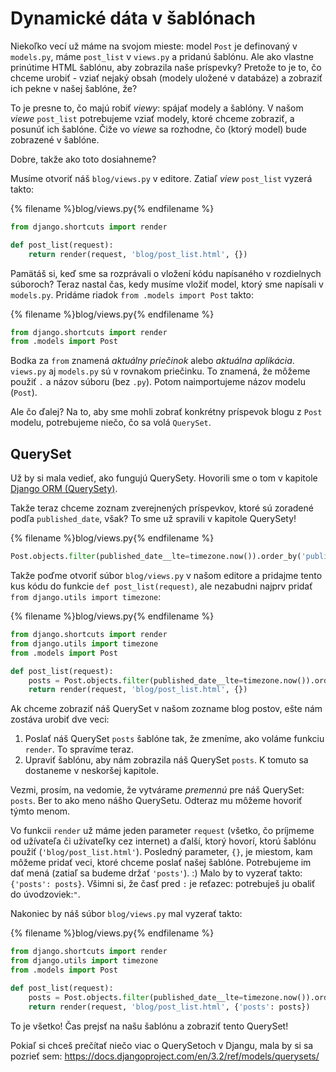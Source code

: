# Dynamické dáta v šablónach

Niekoľko vecí už máme na svojom mieste: model `Post` je definovaný v `models.py`, máme `post_list` v `views.py` a pridanú šablónu. Ale ako vlastne prinútime HTML šablónu, aby zobrazila naše príspevky? Pretože to je to, čo chceme urobiť - vziať nejaký obsah (modely uložené v databáze) a zobraziť ich pekne v našej šablóne, že?

To je presne to, čo majú robiť *viewy*: spájať modely a šablóny. V našom *viewe* `post_list` potrebujeme vziať modely, ktoré chceme zobraziť, a posunúť ich šablóne. Čiže vo *viewe* sa rozhodne, čo (ktorý model) bude zobrazené v šablóne.

Dobre, takže ako toto dosiahneme?

Musíme otvoriť náš `blog/views.py` v editore. Zatiaľ *view* `post_list` vyzerá takto:

{% filename %}blog/views.py{% endfilename %}

```python
from django.shortcuts import render

def post_list(request):
    return render(request, 'blog/post_list.html', {})
```

Pamätáš si, keď sme sa rozprávali o vložení kódu napísaného v rozdielnych súboroch? Teraz nastal čas, kedy musíme vložiť model, ktorý sme napísali v `models.py`. Pridáme riadok `from .models import Post` takto:

{% filename %}blog/views.py{% endfilename %}

```python
from django.shortcuts import render
from .models import Post
```

Bodka za `from` znamená *aktuálny priečinok* alebo *aktuálna aplikácia*. `views.py` aj `models.py` sú v rovnakom priečinku. To znamená, že môžeme použiť `.` a názov súboru (bez `.py`). Potom naimportujeme názov modelu (`Post`).

Ale čo ďalej? Na to, aby sme mohli zobrať konkrétny príspevok blogu z `Post` modelu, potrebujeme niečo, čo sa volá `QuerySet`.

## QuerySet

Už by si mala vedieť, ako fungujú QuerySety. Hovorili sme o tom v kapitole [Django ORM (QuerySety)](../django_orm/README.md).

Takže teraz chceme zoznam zverejnených príspevkov, ktoré sú zoradené podľa `published_date`, však? To sme už spravili v kapitole QuerySety!

{% filename %}blog/views.py{% endfilename %}

```python
Post.objects.filter(published_date__lte=timezone.now()).order_by('published_date')
```

Takže poďme otvoriť súbor `blog/views.py` v našom editore a pridajme tento kus kódu do funkcie `def post_list(request)`, ale nezabudni najprv pridať `from django.utils import timezone`:

{% filename %}blog/views.py{% endfilename %}

```python
from django.shortcuts import render
from django.utils import timezone
from .models import Post

def post_list(request):
    posts = Post.objects.filter(published_date__lte=timezone.now()).order_by('published_date')
    return render(request, 'blog/post_list.html', {})
```

Ak chceme zobraziť náš QuerySet v našom zozname blog postov, ešte nám zostáva urobiť dve veci:

1. Poslať náš QuerySet `posts` šablóne tak, že zmeníme, ako voláme funkciu `render`. To spravíme teraz.
2. Upraviť šablónu, aby nám zobrazila náš QuerySet `posts`. K tomuto sa dostaneme v neskoršej kapitole.

Vezmi, prosím, na vedomie, že vytvárame *premennú* pre náš QuerySet: `posts`. Ber to ako meno nášho QuerySetu. Odteraz mu môžeme hovoriť týmto menom.

Vo funkcii `render` už máme jeden parameter `request` (všetko, čo príjmeme od užívateľa či užívateľky cez internet) a ďalší, ktorý hovorí, ktorú šablónu použiť (`'blog/post_list.html'`). Posledný parameter, `{}`, je miestom, kam môžeme pridať veci, ktoré chceme poslať našej šablóne. Potrebujeme im dať mená (zatiaľ sa budeme držať `'posts'`). :) Malo by to vyzerať takto: `{'posts': posts}`. Všimni si, že časť pred `:` je reťazec: potrebuješ ju obaliť do úvodzoviek:`"`.

Nakoniec by náš súbor `blog/views.py` mal vyzerať takto:

{% filename %}blog/views.py{% endfilename %}

```python
from django.shortcuts import render
from django.utils import timezone
from .models import Post

def post_list(request):
    posts = Post.objects.filter(published_date__lte=timezone.now()).order_by('published_date')
    return render(request, 'blog/post_list.html', {'posts': posts})
```

To je všetko! Čas prejsť na našu šablónu a zobraziť tento QuerySet!

Pokiaľ si chceš prečítať niečo viac o QuerySetoch v Djangu, mala by si sa pozrieť sem: https://docs.djangoproject.com/en/3.2/ref/models/querysets/